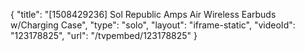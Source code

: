 {
    "title": "[1508429236] Sol Republic Amps Air Wireless Earbuds w\/Charging Case",
    "type": "solo",
    "layout": "iframe-static",
    "videoId": "123178825",
    "url": "\/tvpembed\/123178825"
}